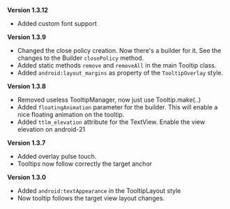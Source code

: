 
**Version 1.3.12**
* Added custom font support

**Version 1.3.9**
* Changed the close policy creation. Now there's a builder for it. See the changes to the Builder `closePolicy` method.
* Added static methods `remove` and `removeAll` in the main Tooltip class.
* Added `android:layout_margins` as property of the `TooltipOverlay` style.

**Version 1.3.8**

* Removed useless TooltipManager, now just use Tooltip.make(..)
* Added `floatingAnimation` parameter for the builder. This will enable a nice floating animation on the tooltip.
* Added `ttlm_elevation` attribute for the TextView. Enable the view elevation on android-21

**Version 1.3.7**

* Added overlay pulse touch.
* Tooltips now follow correctly the target anchor

**Version 1.3.0**

* Added `android:textAppearance` in the TooltipLayout style
* Now tooltip follows the target view layout changes.
